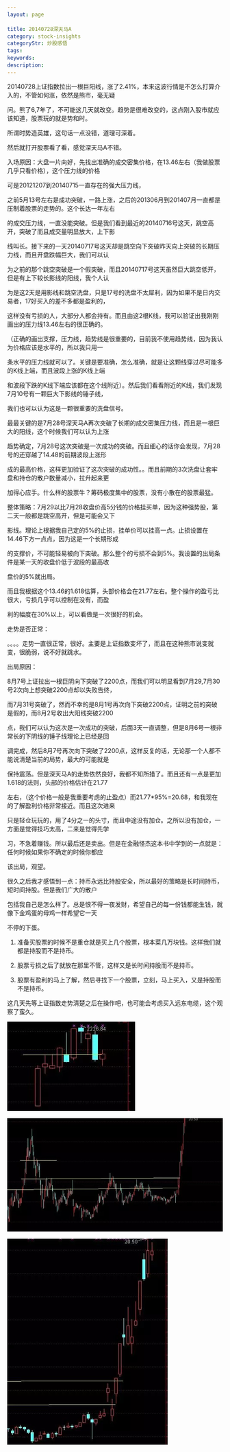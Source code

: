 ```yaml
---
layout: page

title: 20140728深天马A
category: stock-insights
categoryStr: 炒股感悟
tags: 
keywords: 
description: 
---
```


20140728上证指数拉出一根巨阳线，涨了2.41%，本来这波行情是不怎么打算介入的，不管如何涨，依然是熊市，毫无疑

问。熊了6,7年了，不可能这几天就改变。趋势是很难改变的，这点刚入股市就应该知道，股票玩的就是势和时。

所谓时势造英雄，这句话一点没错，道理可深着。

然后就打开股票看了看，感觉深天马A不错。

入场原因：大盘一片向好，先找出准确的成交密集价格，在13.46左右（我做股票几乎只看价格），这个压力线的价格

可是20121207到20140715一直存在的强大压力线，

之前5月13号左右是成功突破，一路上涨，之后的201306月到201407月一直都是压制着股票的走势的。这个长达一年左右

的成交压力线，一直没能突破。但是我们看到最近的20140716号这天，跳空高开，突破了而且成交量明显放大，上下影

线叫长。接下来的一天20140717号这天却是跳空向下突破昨天向上突破的长期压力线，而且开盘跌幅巨大，我们可以认

为之前的那个跳空突破是一个假突破，而且20140717号这天虽然巨大跳空低开，但是有上下较长影线的阳线，我个人认

为是这2天是用影线和跳空洗盘，只是17号的洗盘不太犀利，因为如果不是日内交易者，17好买入的差不多都是盈利的，

这样没有亏损的人，大部分人都会持有。而且由这2根K线，我可以验证出我刚刚画出的压力线13.46左右的很正确的。

（正确的画出支撑，压力线，趋势线是很重要的，目前我不使用趋势线，因为我认为价格应该是水平的，所以我只用一

条水平的压力线就可以了。关键是要准确，怎么准确，就是让这颗线穿过尽可能多的K线上端，而且波段上涨的K线上端

和波段下跌的K线下端应该都在这个线附近）。然后我们看看附近的K线，我们发现7月10号有一颗巨大下影线的锤子线，

我们也可以认为这是一颗很重要的洗盘信号。


最最关键的是7月28号深天马A再次突破了长期的成交密集压力线，而且是一根巨大的阳线，这个时候我们可以认为上涨

趋势确定，7月28号这次突破是一次成功的突破。而且细心的话你会发现，7月28号的还穿越了14.48的前期波段上涨形

成的最高价格，这样更加验证了这次突破的成功性。。而且前期的3次洗盘让套牢盘和持仓的散户数量减小，拉升起来更

加得心应手。什么样的股票牛？筹码极度集中的股票，没有小散在的股票最猛。

 



整体策略：7月29以比7月28收盘价高5分钱的价格挂买单，因为这种强势股，第二天一般都是跳空高开，但是可能会又下

影线。理论上根据我自己定的5%的止损，挂单价可以挂高一点。止损设置在14.46下方一点点，因为这是一个长期形成

的支撑价，不可能轻易被向下突破。那么整个的亏损不会到5%。我设置的出局条件是某一天的收盘价低于波段的最高收

盘价的5%就出局。

 


而且我根据这个13.46的1.618估算，头部价格会在21.77左右。整个操作的盈亏比很大，亏损几乎可以控制在没有，而盈

利的幅度在30%以上，可以看做是一次很好的机会。

 

走势是否正常：

。。。。走势一直很正常，很好。主要是上证指数变坏了，而且在这种熊市说变就变，很脆弱，说不好就跳水。

 

出局原因：


8月7号上证拉出一根巨阴向下突破了2200点，而我们可以明显看到7月29,7月30号2次向上想突破2200点却以失败告终，

而7月31号突破了，然而不幸的是8月1号再次向下突破2200点，证明之前的突破是假的，而8月2号收出大阳线突破2200

点，我们可以认为这次是一次成功的突破，后面3天一直调整，但是8月6号一根非常长的下阴线的锤子线理论上已经是回

调完成，然后8月7号再次向下突破了2200点，这样反复的话，无论那一个人都不能说清楚当前的局势，最大的可能就是

保持震荡。但是深天马A的走势依然良好，我都不知所措了。而且还有一点是更加1.618的法则，头部的价格估计在21.77

左右，（这个价格一般是我重要考虑的止盈点）而21.77*95%=20.68，和我现在的了解盈利价格非常接近。而且这次进来

只是轻仓玩玩的，用了4分之一的头寸，而且中途没有加仓。之所以没有加仓，一方面是觉得技巧太高，二来是觉得先学

习，不急着赚钱。所以最后还是卖出。但是在金融怪杰这本书中学到的一点就是：任何时候如果你不确定的时候你都应

该出局，观望。

很久之后我才感悟到一点：持币永远比持股安全，所以最好的策略是长时间持币，短时间持股。但是我们广大的散户

包括我自己是怎么样了。总是恨不得一夜发财，希望自己的每一份钱都能生钱，就像下金鸡蛋的母鸡一样希望它一天

不停的下蛋。

1.   准备买股票的时候不是重仓就是买上几个股票，根本菜几万块钱。这样我们就都是持股而不是持币。

2.   股票亏损之后了就放在那里不管，这样又是长时间持股而不是持币。

3.   股票有盈利的马上了解，然后寻找下一个股票，立刻，马上买入，又是持股而不是持币。

这几天先等上证指数走势清楚之后在操作吧，也可能会考虑买入远东电缆，这个观察了蛮久。



![2014-07-28-Shen-Tian-MaA-1](/img/life/2014-07-28-Shen-Tian-MaA-1.jpg)  
 
![2014-07-28-Shen-Tian-MaA-2](/img/life/2014-07-28-Shen-Tian-MaA-2.jpg)  
  
![2014-07-28-Shen-Tian-MaA-3](/img/life/2014-07-28-Shen-Tian-MaA-3.jpg)  


 